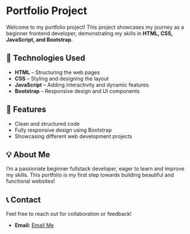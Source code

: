 # Portfolio Project

Welcome to my portfolio project! This project showcases my journey as a beginner frontend developer, demonstrating my skills in **HTML, CSS, JavaScript, and Bootstrap**.

## 📌 Technologies Used
- **HTML** – Structuring the web pages
- **CSS** – Styling and designing the layout
- **JavaScript** – Adding interactivity and dynamic features
- **Bootstrap** – Responsive design and UI components

## 🚀 Features
- Clean and structured code
- Fully responsive design using Bootstrap
- Showcasing different web development projects

## 💡 About Me
I’m a passionate beginner fullstack developer, eager to learn and improve my skills. This portfolio is my first step towards building beautiful and functional websites!

## 📞 Contact
Feel free to reach out for collaboration or feedback!

- **Email:** [Email Me](mailto:noor.najim2005@gmail.com)

